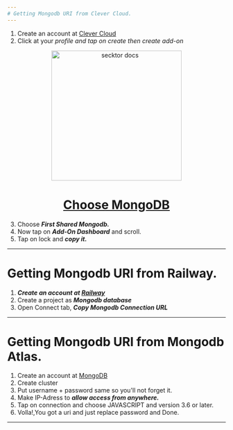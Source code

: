 ```yaml
---
# Getting Mongodb URI from Clever Cloud.
---
```

1. Create an account at [Clever Cloud](https://api.clever-cloud.com/v2/session/login)
2. Click at your *profile and tap on create then create add-on*
<p align="center">  
  <a href="https://citel.vercel.app/">
    <img alt="secktor docs" height="300" src="https://studio3t.com/wp-content/uploads/2019/01/clever-cloud-mongodb-add-on-1024x657.png">
    <h1 align="center">Choose MongoDB </h1>
  </a>
</p>

3. Choose ***First Shared Mongodb.*** 
4. Now tap on ***Add-On Dashboard*** and scroll.
5. Tap on lock and ***copy it.***
---

# Getting Mongodb URI from Railway.
1. ***Create an account at [Railway](https://railway.app/)***
2. Create a project as ***Mongodb database***
3. Open Connect tab, ***Copy Mongodb Connection URL***
---


# Getting Mongodb URI from Mongodb Atlas.
1. Create an account at [MongoDB](mongodb.com)
2. Create cluster
3. Put username + password same so you'll not forget it.
4. Make IP-Adress to ***allow access from anywhere.***
5. Tap on connection and choose JAVASCRIPT and version 3.6 or later. 
6. Volla!,You got a uri and just replace password and Done.
---
